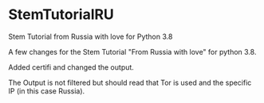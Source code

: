 # StemTutorialRU
Stem Tutorial from Russia with love for Python 3.8

A few changes for the Stem Tutorial "From Russia with love" for python 3.8.

Added certifi and changed the output.

The Output is not filtered but should read that Tor is used and the specific IP (in this case Russia).
